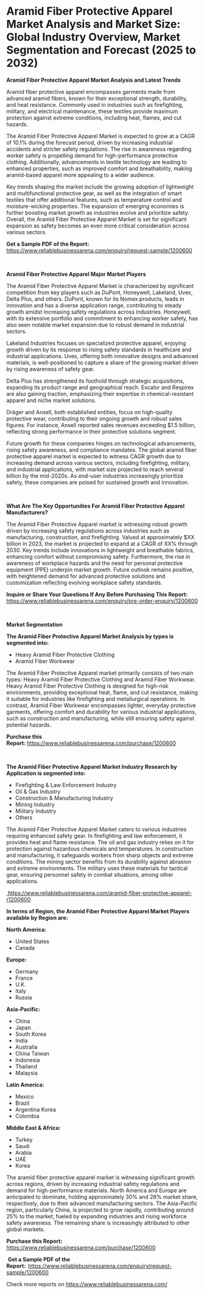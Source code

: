 <p><h1>Aramid Fiber Protective Apparel Market Analysis and Market Size: Global Industry Overview, Market Segmentation and Forecast (2025 to 2032)</h1></p><p><strong>Aramid Fiber Protective Apparel Market Analysis and Latest Trends</strong></p>
<p><p>Aramid fiber protective apparel encompasses garments made from advanced aramid fibers, known for their exceptional strength, durability, and heat resistance. Commonly used in industries such as firefighting, military, and electrical maintenance, these textiles provide maximum protection against extreme conditions, including heat, flames, and cut hazards. </p><p>The Aramid Fiber Protective Apparel Market is expected to grow at a CAGR of 10.1% during the forecast period, driven by increasing industrial accidents and stricter safety regulations. The rise in awareness regarding worker safety is propelling demand for high-performance protective clothing. Additionally, advancements in textile technology are leading to enhanced properties, such as improved comfort and breathability, making aramid-based apparel more appealing to a wider audience.</p><p>Key trends shaping the market include the growing adoption of lightweight and multifunctional protective gear, as well as the integration of smart textiles that offer additional features, such as temperature control and moisture-wicking properties. The expansion of emerging economies is further boosting market growth as industries evolve and prioritize safety. Overall, the Aramid Fiber Protective Apparel Market is set for significant expansion as safety becomes an even more critical consideration across various sectors.</p></p>
<p><strong>Get a Sample PDF of the Report:&nbsp;</strong> <a href="https://www.reliablebusinessarena.com/enquiry/request-sample/1200600?utm_campaign=1891&utm_medium=2&utm_source=Github&utm_content=ia&utm_term=22032025&utm_id=aramid-fiber-protective-apparel">https://www.reliablebusinessarena.com/enquiry/request-sample/1200600</a></p>
<p>&nbsp;</p>
<p><strong>Aramid Fiber Protective Apparel Major Market Players</strong></p>
<p><p>The Aramid Fiber Protective Apparel Market is characterized by significant competition from key players such as DuPont, Honeywell, Lakeland, Uvex, Delta Plus, and others. DuPont, known for its Nomex products, leads in innovation and has a diverse application range, contributing to steady growth amidst increasing safety regulations across industries. Honeywell, with its extensive portfolio and commitment to enhancing worker safety, has also seen notable market expansion due to robust demand in industrial sectors.</p><p>Lakeland Industries focuses on specialized protective apparel, enjoying growth driven by its response to rising safety standards in healthcare and industrial applications. Uvex, offering both innovative designs and advanced materials, is well-positioned to capture a share of the growing market driven by rising awareness of safety gear.</p><p>Delta Plus has strengthened its foothold through strategic acquisitions, expanding its product range and geographical reach. Excalor and Respirex are also gaining traction, emphasizing their expertise in chemical-resistant apparel and niche market solutions. </p><p>Dräger and Ansell, both established entities, focus on high-quality protective wear, contributing to their ongoing growth and robust sales figures. For instance, Ansell reported sales revenues exceeding $1.5 billion, reflecting strong performance in their protective solutions segment.</p><p>Future growth for these companies hinges on technological advancements, rising safety awareness, and compliance mandates. The global aramid fiber protective apparel market is expected to witness CAGR growth due to increasing demand across various sectors, including firefighting, military, and industrial applications, with market size projected to reach several billion by the mid-2020s. As end-user industries increasingly prioritize safety, these companies are poised for sustained growth and innovation.</p></p>
<p>&nbsp;</p>
<p><strong>What Are The Key Opportunities For Aramid Fiber Protective Apparel Manufacturers?</strong></p>
<p><p>The Aramid Fiber Protective Apparel market is witnessing robust growth driven by increasing safety regulations across industries such as manufacturing, construction, and firefighting. Valued at approximately $XX billion in 2023, the market is projected to expand at a CAGR of XX% through 2030. Key trends include innovations in lightweight and breathable fabrics, enhancing comfort without compromising safety. Furthermore, the rise in awareness of workplace hazards and the need for personal protective equipment (PPE) underpin market growth. Future outlook remains positive, with heightened demand for advanced protective solutions and customization reflecting evolving workplace safety standards.</p></p>
<p><strong>Inquire or Share Your Questions If Any Before Purchasing This Report:</strong> <a href="https://www.reliablebusinessarena.com/enquiry/pre-order-enquiry/1200600?utm_campaign=1891&utm_medium=2&utm_source=Github&utm_content=ia&utm_term=22032025&utm_id=aramid-fiber-protective-apparel">https://www.reliablebusinessarena.com/enquiry/pre-order-enquiry/1200600</a></p>
<p>&nbsp;</p>
<p><strong>Market Segmentation</strong></p>
<p><strong>The Aramid Fiber Protective Apparel Market Analysis by types is segmented into:</strong></p>
<p><ul><li>Heavy Aramid Fiber Protective Clothing</li><li>Aramid Fiber Workwear</li></ul></p>
<p><p>The Aramid Fiber Protective Apparel market primarily consists of two main types: Heavy Aramid Fiber Protective Clothing and Aramid Fiber Workwear. Heavy Aramid Fiber Protective Clothing is designed for high-risk environments, providing exceptional heat, flame, and cut resistance, making it suitable for industries like firefighting and metallurgical operations. In contrast, Aramid Fiber Workwear encompasses lighter, everyday protective garments, offering comfort and durability for various industrial applications, such as construction and manufacturing, while still ensuring safety against potential hazards.</p></p>
<p><strong>Purchase this Report:&nbsp;</strong><a href="https://www.reliablebusinessarena.com/purchase/1200600?utm_campaign=1891&utm_medium=2&utm_source=Github&utm_content=ia&utm_term=22032025&utm_id=aramid-fiber-protective-apparel">https://www.reliablebusinessarena.com/purchase/1200600</a></p>
<p>&nbsp;</p>
<p><strong>The Aramid Fiber Protective Apparel Market Industry Research by Application is segmented into:</strong></p>
<p><ul><li>Firefighting & Law Enforcement Industry</li><li>Oil & Gas Industry</li><li>Construction & Manufacturing Industry</li><li>Mining Industry</li><li>Military Industry</li><li>Others</li></ul></p>
<p><p>The Aramid Fiber Protective Apparel Market caters to various industries requiring enhanced safety gear. In firefighting and law enforcement, it provides heat and flame resistance. The oil and gas industry relies on it for protection against hazardous chemicals and temperatures. In construction and manufacturing, it safeguards workers from sharp objects and extreme conditions. The mining sector benefits from its durability against abrasion and extreme environments. The military uses these materials for tactical gear, ensuring personnel safety in combat situations, among other applications.</p></p>
<p><a href="https://www.reliablebusinessarena.com/aramid-fiber-protective-apparel-r1200600?utm_campaign=1891&utm_medium=2&utm_source=Github&utm_content=ia&utm_term=22032025&utm_id=aramid-fiber-protective-apparel">&nbsp;https://www.reliablebusinessarena.com/aramid-fiber-protective-apparel-r1200600</a></p>
<p><strong>In terms of Region, the Aramid Fiber Protective Apparel Market Players available by Region are:</strong></p>
<p>
    <p> <strong> North America: </strong>
        <ul>
            <li>United States</li>
            <li>Canada</li>
        </ul>
        </p> 
    <p> <strong> Europe: </strong>
        <ul>
            <li>Germany</li>
            <li>France</li>
            <li>U.K.</li>
            <li>Italy</li>
            <li>Russia</li>
        </ul>
        </p> 
    <p> <strong> Asia-Pacific: </strong>
        <ul>
            <li>China</li>
            <li>Japan</li>
            <li>South Korea</li>
            <li>India</li>
            <li>Australia</li>
            <li>China Taiwan</li>
            <li>Indonesia</li>
            <li>Thailand</li>
            <li>Malaysia</li>
        </ul>
        </p> 
    <p> <strong> Latin America: </strong>
        <ul>
            <li>Mexico</li>
            <li>Brazil</li>
            <li>Argentina Korea</li>
            <li>Colombia</li>
        </ul>
        </p> 
    <p> <strong> Middle East & Africa: </strong>
        <ul>
            <li>Turkey</li>
            <li>Saudi</li>
            <li>Arabia</li>
            <li>UAE</li>
            <li>Korea</li>
        </ul>
    </p>
    </p>
<p><p>The aramid fiber protective apparel market is witnessing significant growth across regions, driven by increasing industrial safety regulations and demand for high-performance materials. North America and Europe are anticipated to dominate, holding approximately 30% and 28% market share, respectively, due to their advanced manufacturing sectors. The Asia-Pacific region, particularly China, is projected to grow rapidly, contributing around 25% to the market, fueled by expanding industries and rising workforce safety awareness. The remaining share is increasingly attributed to other global markets.</p></p>
<p><strong>Purchase this Report: </strong><a href="https://www.reliablebusinessarena.com/purchase/1200600?utm_campaign=1891&utm_medium=2&utm_source=Github&utm_content=ia&utm_term=22032025&utm_id=aramid-fiber-protective-apparel">https://www.reliablebusinessarena.com/purchase/1200600</a></p>
<p>&nbsp;<strong>Get a Sample PDF of the Report:&nbsp;&nbsp;</strong><a href="https://www.reliablebusinessarena.com/enquiry/request-sample/1200600?utm_campaign=1891&utm_medium=2&utm_source=Github&utm_content=ia&utm_term=22032025&utm_id=aramid-fiber-protective-apparel">https://www.reliablebusinessarena.com/enquiry/request-sample/1200600</a></p>
<p><strong></strong></p>
<p>Check more reports on <a href="https://www.reliablebusinessarena.com/?utm_campaign=1891&utm_medium=2&utm_source=Github&utm_content=ia&utm_term=22032025&utm_id=aramid-fiber-protective-apparel">https://www.reliablebusinessarena.com/</a></p>